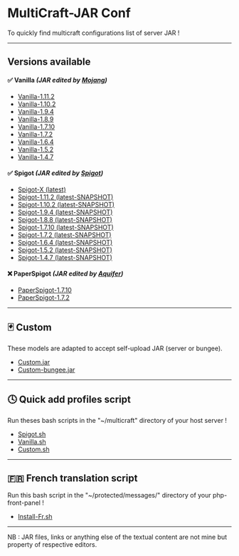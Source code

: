 MultiCraft-JAR Conf
=====
To quickly find multicraft configurations list of server JAR !

-----
Versions available
-----

#### ✅ Vanilla _(JAR edited by [Mojang](https://mojang.com))_
* [Vanilla-1.11.2](https://raw.githubusercontent.com/ValentinTh/MultiCraft-JAR-Conf/master/vanilla/vanilla-1.11.2.jar.conf)
* [Vanilla-1.10.2](https://raw.githubusercontent.com/ValentinTh/MultiCraft-JAR-Conf/master/vanilla/vanilla-1.10.2.jar.conf)
* [Vanilla-1.9.4](https://raw.githubusercontent.com/ValentinTh/MultiCraft-JAR-Conf/master/vanilla/vanilla-1.9.4.jar.conf)
* [Vanilla-1.8.9](https://raw.githubusercontent.com/ValentinTh/MultiCraft-JAR-Conf/master/vanilla/vanilla-1.8.9.jar.conf)
* [Vanilla-1.7.10](https://raw.githubusercontent.com/ValentinTh/MultiCraft-JAR-Conf/master/vanilla/vanilla-1.7.10.jar.conf)
* [Vanilla-1.7.2](https://raw.githubusercontent.com/ValentinTh/MultiCraft-JAR-Conf/master/vanilla/vanilla-1.7.2.jar.conf)
* [Vanilla-1.6.4](https://raw.githubusercontent.com/ValentinTh/MultiCraft-JAR-Conf/master/vanilla/vanilla-1.6.4.jar.conf)
* [Vanilla-1.5.2](https://raw.githubusercontent.com/ValentinTh/MultiCraft-JAR-Conf/master/vanilla/vanilla-1.5.2.jar.conf)
* [Vanilla-1.4.7](https://raw.githubusercontent.com/ValentinTh/MultiCraft-JAR-Conf/master/vanilla/vanilla-1.4.7.jar.conf)

#### ✅ Spigot _(JAR edited by [Spigot](https://spigotmc.org))_
* [Spigot-X (latest)](https://raw.githubusercontent.com/ValentinTh/MultiCraft-JAR-Conf/master/spigot/spigot-x-latest.jar.conf)
* [Spigot-1.11.2 (latest-SNAPSHOT)](https://raw.githubusercontent.com/ValentinTh/MultiCraft-JAR-Conf/master/spigot/spigot-1.11.2.jar.conf)
* [Spigot-1.10.2 (latest-SNAPSHOT)](https://raw.githubusercontent.com/ValentinTh/MultiCraft-JAR-Conf/master/spigot/spigot-1.10.2.jar.conf)
* [Spigot-1.9.4 (latest-SNAPSHOT)](https://raw.githubusercontent.com/ValentinTh/MultiCraft-JAR-Conf/master/spigot/spigot-1.9.4.jar.conf)
* [Spigot-1.8.8 (latest-SNAPSHOT)](https://raw.githubusercontent.com/ValentinTh/MultiCraft-JAR-Conf/master/spigot/spigot-1.8.8.jar.conf)
* [Spigot-1.7.10 (latest-SNAPSHOT)](https://raw.githubusercontent.com/ValentinTh/MultiCraft-JAR-Conf/master/spigot/spigot-1.7.10-b1657.jar.conf)
* [Spigot-1.7.2 (latest-SNAPSHOT)](https://raw.githubusercontent.com/ValentinTh/MultiCraft-JAR-Conf/master/spigot/spigot-1.7.2-b1339.jar.conf)
* [Spigot-1.6.4 (latest-SNAPSHOT)](https://raw.githubusercontent.com/ValentinTh/MultiCraft-JAR-Conf/master/spigot/spigot-1.6.4.jar.conf)
* [Spigot-1.5.2 (latest-SNAPSHOT)](https://raw.githubusercontent.com/ValentinTh/MultiCraft-JAR-Conf/master/spigot/spigot-1.5.2.jar.conf)
* [Spigot-1.4.7 (latest-SNAPSHOT)](https://raw.githubusercontent.com/ValentinTh/MultiCraft-JAR-Conf/master/spigot/spigot-1.4.7.jar.conf)

#### ❌ PaperSpigot _(JAR edited by [Aquifer](https://aquifermc.org))_
* [PaperSpigot-1.7.10]()
* [PaperSpigot-1.7.2]()

----
🃏 Custom
-----
These models are adapted to accept self-upload JAR (server or bungee).
* [Custom.jar](https://raw.githubusercontent.com/ValentinTh/MultiCraft-JAR-Conf/master/custom/custom.jar.conf)
* [Custom-bungee.jar](https://raw.githubusercontent.com/ValentinTh/MultiCraft-JAR-Conf/master/custom/custom-bungee.jar.conf)
-----
🕓 Quick add profiles script
-----
Run theses bash scripts in the "~/multicraft" directory of your host server !
* [Spigot.sh](https://raw.githubusercontent.com/ValentinTh/MultiCraft-JAR-Conf/master/spigot/spigot.sh)
* [Vanilla.sh](https://raw.githubusercontent.com/ValentinTh/MultiCraft-JAR-Conf/master/vanilla/vanilla.sh)
* [Custom.sh](https://raw.githubusercontent.com/ValentinTh/MultiCraft-JAR-Conf/master/custom/custom.sh)
-----
🇫🇷 French translation script
-----
Run this bash script in the "~/protected/messages/" directory of your php-front-panel !
* [Install-Fr.sh](https://raw.githubusercontent.com/ValentinTh/MultiCraft-JAR-Conf/master/translate/install-fr.sh)
-----
NB : JAR files, links or anything else of the textual content are not mine but property of respective editors.
